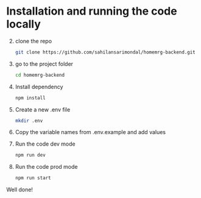 # Installation and running the code locally

2. clone the repo

   ```sh
   git clone https://github.com/sahilansarimondal/homemrg-backend.git
   ```

3. go to the project folder

   ```sh
   cd homemrg-backend
   ```

4. Install dependency

   ```sh
   npm install
   ```

5. Create a new .env file

   ```sh
   mkdir .env
   ```

6. Copy the variable names from .env.example and add values

7. Run the code dev mode

   ```sh
   npm run dev
   ```

8. Run the code prod mode

   ```sh
   npm run start
   ```

Well done!
